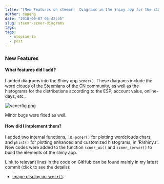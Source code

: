 ```yaml
---
title: "[New Features on steemr]  Diagrams in the Shiny app for the statistics of the Steem CN community!"
author: dapeng
date: "2018-09-07 05:42:45"
slug: steemr-scner-diagrams
tags: 
tags: 
  - utopian-io
  - post
---
```


### New Features

#### What features did I add?

I added diagrams into the Shiny app `scner()`. These diagrams include the word clouds of the Steemians of the CN community, as well as the histograms for the distributions according to the ESP, account value, online-days, etc.. 

![scnerfig.png](https://cdn.steemitimages.com/DQmNweQ7fTRkbCcFgxT8Dpy3FKt9AAyCRDz47moz6Sx9k6W/scnerfig.png)

Minor bugs were fixed as well.

#### How did I implement them?

I added two internal functions, i.e. `pcner()` for plotting wordclouds chars, and `phist()` for plotting enhanced and customized histograms, in 'R/shiny.r'. New codes were added to the function `scner_ui()` and `scner_server()` to build the elements of the shiny app.  

Link to relevant lines in the code on GitHub can be found mainly in my latest commit (click to see the details):

- [Image display on `scner()`](https://github.com/pzhaonet/steemr/commit/b9be1fcacd87189b6466d7102cc3a5499b9344fe).

